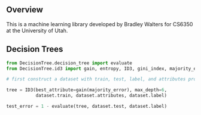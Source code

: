## Overview
This is a machine learning library developed by Bradley Walters for CS6350 at the University of Utah.

## Decision Trees

``` python
from DecisionTree.decision_tree import evaluate
from DecisionTree.id3 import gain, entropy, ID3, gini_index, majority_error

# first construct a dataset with train, test, label, and attributes properties

tree = ID3(best_attribute=gain(majority_error), max_depth=6,
           dataset.train, dataset.attributes, dataset.label)

test_error = 1 - evaluate(tree, dataset.test, dataset.label)
```
